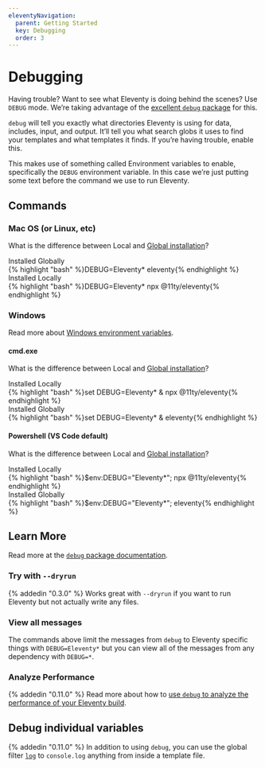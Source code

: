```yaml
---
eleventyNavigation:
  parent: Getting Started
  key: Debugging
  order: 3
---
```

# Debugging

Having trouble? Want to see what Eleventy is doing behind the scenes? Use `DEBUG` mode. We’re taking advantage of the [excellent `debug` package](https://www.npmjs.com/package/debug) for this.

`debug` will tell you exactly what directories Eleventy is using for data, includes, input, and output. It’ll tell you what search globs it uses to find your templates and what templates it finds. If you’re having trouble, enable this.

This makes use of something called Environment variables to enable, specifically the `DEBUG` environment variable. In this case we’re just putting some text before the command we use to run Eleventy.

## Commands

### Mac OS (or Linux, etc)

What is the difference between Local and [Global installation](/docs/global-installation/)?

<div class="lo" style="--lo-stackpoint: 30em; --lo-margin-h: 1em; --lo-margin-v: .5em">
	<div class="lo-c">Installed Globally</div>
	<div class="lo-c lo-maxgrow">{% highlight "bash" %}DEBUG=Eleventy* eleventy{% endhighlight %}</div>
</div>

<div class="lo" style="--lo-stackpoint: 30em; --lo-margin-h: 1em; --lo-margin-v: .5em">
	<div class="lo-c">Installed Locally</div>
	<div class="lo-c lo-maxgrow">{% highlight "bash" %}DEBUG=Eleventy* npx @11ty/eleventy{% endhighlight %}</div>
</div>

### Windows

Read more about [Windows environment variables](https://www.npmjs.com/package/debug#windows-command-prompt-notes).

#### cmd.exe

What is the difference between Local and [Global installation](/docs/global-installation/)?

<div class="lo" style="--lo-stackpoint: 30em; --lo-margin-h: 1em; --lo-margin-v: .5em">
	<div class="lo-c">Installed Locally</div>
	<div class="lo-c lo-maxgrow">{% highlight "bash" %}set DEBUG=Eleventy* & npx @11ty/eleventy{% endhighlight %}</div>
</div>

<div class="lo" style="--lo-stackpoint: 30em; --lo-margin-h: 1em; --lo-margin-v: .5em">
	<div class="lo-c">Installed Globally</div>
	<div class="lo-c lo-maxgrow">{% highlight "bash" %}set DEBUG=Eleventy* & eleventy{% endhighlight %}</div>
</div>

#### Powershell (VS Code default)

What is the difference between Local and [Global installation](/docs/global-installation/)?

<div class="lo" style="--lo-stackpoint: 30em; --lo-margin-h: 1em; --lo-margin-v: .5em">
	<div class="lo-c">Installed Locally</div>
	<div class="lo-c lo-maxgrow">{% highlight "bash" %}$env:DEBUG="Eleventy*"; npx @11ty/eleventy{% endhighlight %}</div>
</div>

<div class="lo" style="--lo-stackpoint: 30em; --lo-margin-h: 1em; --lo-margin-v: .5em">
	<div class="lo-c">Installed Globally</div>
	<div class="lo-c lo-maxgrow">{% highlight "bash" %}$env:DEBUG="Eleventy*"; eleventy{% endhighlight %}</div>
</div>

## Learn More

Read more at the [`debug` package documentation](https://www.npmjs.com/package/debug).

### Try with `--dryrun`

{% addedin "0.3.0" %} Works great with `--dryrun` if you want to run Eleventy but not actually write any files.

### View all messages

The commands above limit the messages from `debug` to Eleventy specific things with `DEBUG=Eleventy*` but you can view all of the messages from any dependency with `DEBUG=*`.

### Analyze Performance

{% addedin "0.11.0" %} Read more about how to [use `debug` to analyze the performance of your Eleventy build](/docs/debug-performance/).

## Debug individual variables

{% addedin "0.11.0" %} In addition to using `debug`, you can use the global filter [`log`](/docs/filters/log) to `console.log` anything from inside a template file.